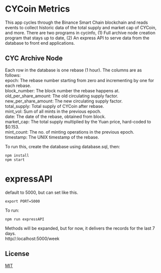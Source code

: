 # CYCoin Metrics

This app cycles through the Binance Smart Chain blockchain and reads events to collect historic data of the total supply and market cap of CYCoin, and more. There are two programs in cycinfo, (1) Full archive node creation program that stays up to date, (2) An express API to serve data from the database to front end applications.

## CYC Archive Node

Each row in the database is one rebase (1 hour). The columns are as follows:  
epoch: The rebase number starting from zero and incrementing by one for each rebase.  
block_number: The block number the rebase happens at.  
old_per_share_amount: The old circulating supply factor.  
new_per_share_amount: The new circulating supply factor.  
total_supply: Total supply of CYCoin after rebase.  
mint_vol: Sum of all mints in the previous epoch.  
date: The date of the rebase, obtained from block.  
market_cap: The total supply multiplied by the Yuan price, hard-coded to $0.153.  
mint_count: The no. of minting operations in the previous epoch.  
timestamp: The UNIX timestamp of the rebase.  

To run this, create the database using database.sql, then:
```
npm install  
npm start
```

# expressAPI

default to 5000, but can set like this.
```
export PORT=5000
```

To run:
```
npm run expressAPI
```

Methods will be expanded, but for now, it delivers the records for the last 7 days.  
http//:localhost:5000/week

## License

[MIT](https://choosealicense.com/licenses/mit/)
